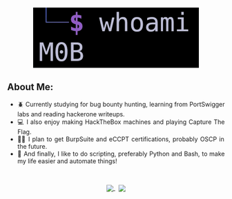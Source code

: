<p align="center">
  <img src="./whoami2.png" width="384" height="140" />
</p>
<h2>
	About Me:
</h2>

<ul align="justify">
	<li>🪲 Currently studying for bug bounty hunting, learning from PortSwigger labs and reading hackerone writeups.</li>
	<li>💻 I also enjoy making HackTheBox machines and playing Capture The Flag.</li>
 	<li>🧑‍🎓 I plan to get BurpSuite and eCCPT certifications, probably OSCP in the future.</li>
 	<li>🐍 And finally, I like to do scripting, preferably Python and Bash, to make my life easier and automate things!</li>
</ul>

<br>

<p align="center">
	<a href="https://github.com/ImM0B">
		<img height=160 align="center" src="https://github-readme-stats.vercel.app/api?username=ImM0B" />
	</a> &nbsp;
	<a href="https://github.com/ImM0B">
		<img height=160 align="center" src="https://github-readme-stats.vercel.app/api/top-langs?username=ImM0B&layout=compact&langs_count=8&card_width=250" />
	</a>
</p>
